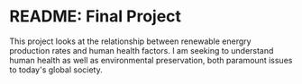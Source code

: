 # README: Final Project

This project looks at the relationship between renewable energry production rates and human health factors. I am seeking to understand human health as well as environmental preservation, both paramount issues to today's global society.